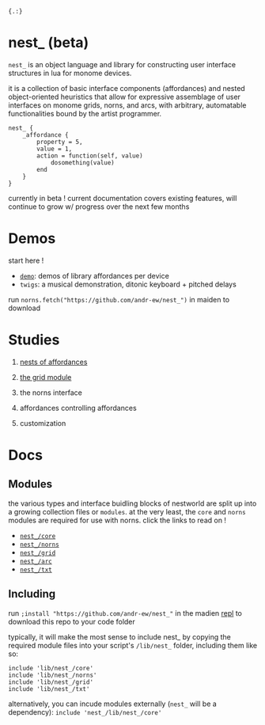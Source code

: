 `{.:}`

# nest_ (beta)

`nest_` is an object language and library for constructing user interface structures in lua for monome devices. 

it is a collection of basic interface components (affordances) and nested object-oriented heuristics that allow for expressive assemblage of user interfaces on monome grids, norns, and arcs, with arbitrary, automatable functionalities bound by the artist programmer.

```
nest_ {
    _affordance {
        property = 5,
        value = 1,
        action = function(self, value)
            dosomething(value)
        end
    }
}
```

currently in beta ! current documentation covers existing features, will continue to grow w/ progress over the next few months

# Demos

start here !

- [`demo`](demo.lua): demos of library affordances per device
- `twigs`: a musical demonstration, ditonic keyboard + pitched delays

run `norns.fetch("https://github.com/andr-ew/nest_")` in maiden to download

# Studies

1. [nests of affordances](./study/study1.md)

2. [the grid module](./study/study2.md)

3. the norns interface

4. affordances controlling affordances

5. customization

# Docs

## Modules

the various types and interface buidling blocks of nestworld are split up into a growing collection files or `modules`. at the very least, the `core` and `norns` modules are required for use with norns. click the links to read on !


- [`nest_/core`](./doc/core.md)
- [`nest_/norns`](./doc/norns.md)
- [`nest_/grid`](./doc/grid.md)
- [`nest_/arc`](./doc/arc.md)
- [`nest_/txt`](./doc/txt.md)


## Including

run `;install "https://github.com/andr-ew/nest_"` in the madien [repl](https://monome.org/docs/norns/maiden/#repl) to download this repo to your code folder

typically, it will make the most sense to include nest_ by copying the required module files into your script's `/lib/nest_` folder, including them like so:

```
include 'lib/nest_/core'
include 'lib/nest_/norns'
include 'lib/nest_/grid'
include 'lib/nest_/txt'
```

alternatively, you can incude modules externally (`nest_` will be a dependency): `include 'nest_/lib/nest_/core'`
